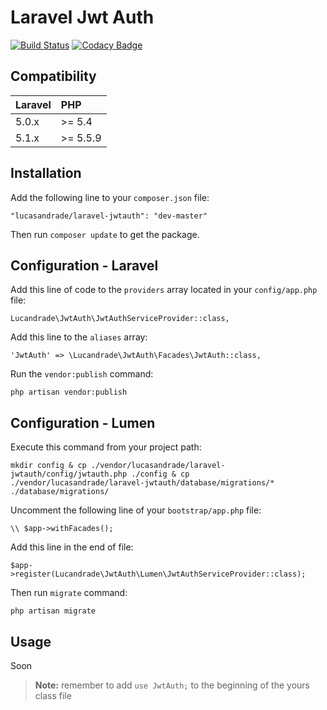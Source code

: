 # Laravel Jwt Auth

[![Build Status](https://travis-ci.org/lucandrade/laravel-jwtauth.svg?branch=master)](https://travis-ci.org/lucandrade/laravel-jwtauth)
[![Codacy Badge](https://api.codacy.com/project/badge/5e61cfb579dd4faf939f24cdef401cdc)](https://www.codacy.com/app/lucas-andrade-oliveira/laravel-jwtauth)

## Compatibility

 Laravel  | PHP
:---------|:----------
 5.0.x    | >= 5.4
 5.1.x    | >= 5.5.9

## Installation

Add the following line to your `composer.json` file:

```
"lucasandrade/laravel-jwtauth": "dev-master"
```

Then run `composer update` to get the package.

## Configuration - Laravel

Add this line of code to the `providers` array located in your `config/app.php` file:

```
Lucandrade\JwtAuth\JwtAuthServiceProvider::class,
```

Add this line to the `aliases` array:

```
'JwtAuth' => \Lucandrade\JwtAuth\Facades\JwtAuth::class,
```

Run the `vendor:publish` command:

```
php artisan vendor:publish
```

## Configuration - Lumen

Execute this command from your project path:

```
mkdir config & cp ./vendor/lucasandrade/laravel-jwtauth/config/jwtauth.php ./config & cp ./vendor/lucasandrade/laravel-jwtauth/database/migrations/* ./database/migrations/
```

Uncomment the following line of your `bootstrap/app.php` file:

```
\\ $app->withFacades();
```

Add this line in the end of file:

```
$app->register(Lucandrade\JwtAuth\Lumen\JwtAuthServiceProvider::class);
```

Then run `migrate` command:

```
php artisan migrate
```

## Usage

Soon

> **Note:** remember to add `use JwtAuth;` to the beginning of the yours class file